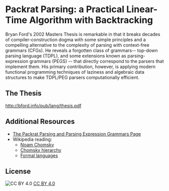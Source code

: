 # Packrat Parsing: a Practical Linear-Time Algorithm with Backtracking

Bryan Ford's 2002 Masters Thesis is remarkable in that it breaks
decades of compiler-construction dogma with some simple principles and
a compelling alternative to the complexity of parsing with
context-free grammars (CFGs). He reveals a forgotten class of
grammars-- top-down parsing language (TDPL), and some extensions known
as parsing-expression grammars (PEGS) -- that directly correspond to
the parsers that implement them. His primary contribution, however, is
applying modern functional programming techniques of laziness and
algebraic data structures to make TDPL/PEG parsers computationally
efficient.


## The Thesis

http://bford.info/pub/lang/thesis.pdf
    
## Additional Resources

* [The Packrat Parsing and Parsing Expression Grammars Page](http://bford.info/packrat/)
* Wikipedia reading:
  * [Noam Chomsky](http://en.wikipedia.org/wiki/Chomsky)
  * [Chomsky hierarchy](http://en.wikipedia.org/wiki/Chomsky_hierarchy)
  * [Formal languages](http://en.wikipedia.org/wiki/Formal_language)

## License

![CC BY 4.0](http://i.creativecommons.org/l/by/3.0/88x31.png)&nbsp;[CC BY 4.0](https://creativecommons.org/licenses/by/4.0)
